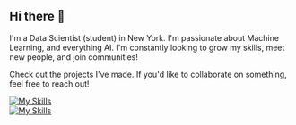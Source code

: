 ## Hi there 👋

I'm a Data Scientist (student) in New York. I'm passionate about Machine Learning, and everything AI. I'm constantly looking to grow my skills, meet new people, and join communities! 

Check out the projects I've made. If you'd like to collaborate on something, feel free to reach out!

[![My Skills](https://skillicons.dev/icons?i=py,sklearn,pytorch,flask,mysql&theme=dark)](https://skillicons.dev) <br>
[![My Skills](https://skillicons.dev/icons?i=anaconda,bash,github,md,vscode&theme=dark)](https://skillicons.dev) <br>
<!--
**vikrawar/vikrawar** is a ✨ _special_ ✨ repository because its `README.md` (this file) appears on your GitHub profile.

Here are some ideas to get you started:

- 🔭 I’m currently working on ...
- 🌱 I’m currently learning ...
- 👯 I’m looking to collaborate on ...
- 🤔 I’m looking for help with ...
- 💬 Ask me about ...
- 📫 How to reach me: ...
- 😄 Pronouns: ...
- ⚡ Fun fact: ...
-->
